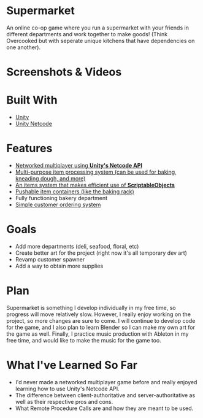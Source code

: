 # Supermarket
An online co-op game where you run a supermarket with your friends in different departments and work together to make goods! (Think Overcooked but with seperate unique kitchens that have dependencies on one another).

# Screenshots & Videos

# Built With
- [Unity](https://unity.com/)
- [Unity Netcode](https://unity.com/products/netcode)

# Features

- [Networked multiplayer using **Unity's Netcode API**](./Assets/Scripts/Character/PlayerInput.cs)
- [Multi-purpose item processing system (can be used for baking, kneading dough, and more)](./Assets/Scripts/Processor.cs)
- [An items system that makes efficient use of **ScriptableObjects**](./Assets/Scripts/Item.cs)
- [Pushable item containers (like the baking rack)](./Assets/Scripts/PushableItemContainer.cs)
- Fully functioning bakery department
- [Simple customer ordering system](./Assets/Scripts/Order.cs)

# Goals
- Add more departments (deli, seafood, floral, etc)
- Create better art for the project (right now it's all temporary dev art)
- Revamp customer spawner
- Add a way to obtain more supplies

# Plan
Supermarket is something I develop individually in my free time, so progress will move relatively slow. However, I really enjoy working on the project, so more changes are sure to come. 
I will continue to develop code for the game, and I also plan to learn Blender so I can make my own art for the game as well. 
Finally, I practice music production with Ableton in my free time, and would like to make the music for the game too.

# What I've Learned So Far
- I'd never made a networked multiplayer game before and really enjoyed learning how to use Unity's Netcode API.
- The difference between client-authoritative and server-authoritative as well as their respective pros and cons.
- What Remote Procedure Calls are and how they are meant to be used.



